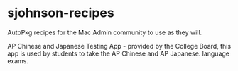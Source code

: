 # sjohnson-recipes

AutoPkg recipes for the Mac Admin community to use as they will.

AP Chinese and Japanese Testing App - provided by the College Board, this app is used by students to take the AP Chinese and AP Japanese. language exams.
